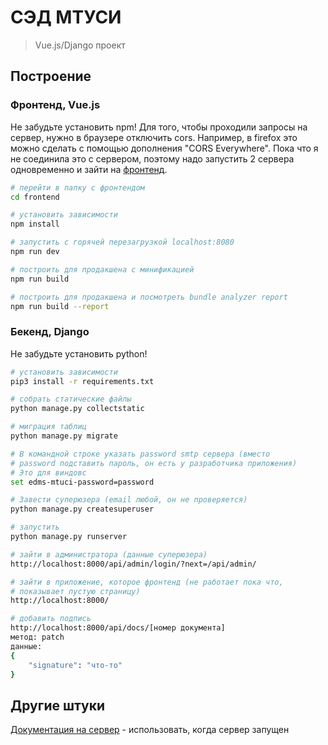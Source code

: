 # СЭД МТУСИ

> Vue.js/Django проект

## Построение

### Фронтенд, Vue.js

Не забудьте установить npm!
Для того, чтобы проходили запросы на сервер, нужно в браузере
отключить cors. Например, в firefox это можно сделать с помощью
дополнения "CORS Everywhere".
Пока что я не соединила это с сервером, поэтому надо запустить 2
сервера одновременно и зайти на [фронтенд](http://localhost:8080).

``` bash
# перейти в папку с фронтендом
cd frontend

# установить зависимости
npm install

# запустить с горячей перезагрузкой localhost:8080
npm run dev

# построить для продакшена с минификацией
npm run build

# построить для продакшена и посмотреть bundle analyzer report
npm run build --report
```

### Бекенд, Django

Не забудьте установить python!

``` bash
# установить зависимости
pip3 install -r requirements.txt

# собрать статические файлы
python manage.py collectstatic

# миграция таблиц
python manage.py migrate

# В командной строке указать password smtp сервера (вместо
# password подставить пароль, он есть у разработчика приложения)
# Это для виндовс
set edms-mtuci-password=password

# Завести суперюзера (email любой, он не проверяется)
python manage.py createsuperuser

# запустить
python manage.py runserver

# зайти в администратора (данные суперюзера)
http://localhost:8000/api/admin/login/?next=/api/admin/

# зайти в приложение, которое фронтенд (не работает пока что,
# показывает пустую страницу)
http://localhost:8000/

# добавить подпись
http://localhost:8000/api/docs/[номер документа]
метод: patch
данные:
{
    "signature": "что-то"
}
```

## Другие штуки

[Документация на сервер](http://localhost:8000/api/docs/) - использовать, когда сервер запущен
